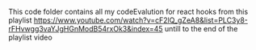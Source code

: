 This code folder contains all my codeEvalution for react hooks from this playlist https://www.youtube.com/watch?v=cF2lQ_gZeA8&list=PLC3y8-rFHvwgg3vaYJgHGnModB54rxOk3&index=45 untill to the  end of the playlist video
